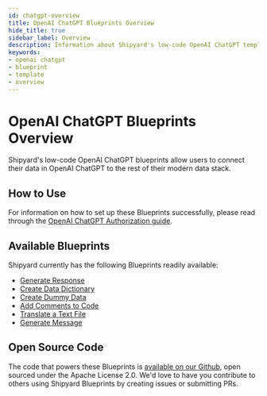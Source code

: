 ```yaml
---
id: chatgpt-overview
title: OpenAI ChatGPT Blueprints Overview
hide_title: true
sidebar_label: Overview
description: Information about Shipyard's low-code OpenAI ChatGPT templates.
keywords:
- openai chatgpt
- blueprint
- template
- overview
---
```


# OpenAI ChatGPT Blueprints Overview

Shipyard's low-code OpenAI ChatGPT blueprints allow users to connect their data in OpenAI ChatGPT to the rest of their modern data stack.


## How to Use
For information on how to set up these Blueprints successfully, please read through the [OpenAI ChatGPT Authorization guide](chatgpt-authorization.md).


## Available Blueprints
Shipyard currently has the following Blueprints readily available: 
- [Generate Response](chatgpt-generate-response.md)
- [Create Data Dictionary](chatgpt-create-data-dictionary.md)
- [Create Dummy Data](chatgpt-create-dummy-data.md)
- [Add Comments to Code](chatgpt-add-comments-to-code.md)
- [Translate a Text File](chatgpt-translate-a-text-file.md)
- [Generate Message](chatgpt-generate-message.md)

## Open Source Code
The code that powers these Blueprints is [available on our Github](https://github.com/shipyardapp/chatgpt-blueprints/tree/main/chatgpt_blueprints), open sourced under the Apache License 2.0. We'd love to have you contribute to others using Shipyard Blueprints by creating issues or submitting PRs.
